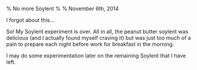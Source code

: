 % No more Soylent
%
% November 6th, 2014

I forgot about this...

So! My Soylent experiment is over. All in all, the peanut butter soylent was delicious (and I actually found myself craving it) but was just too much of a pain to prepare each night before work for breakfast in the morning.

I may do some experimentation later on the remaining Soylent that I have left.
